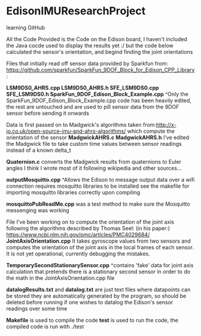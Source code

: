 # EdisonIMUResearchProject

learning GitHub

All the Code Provided is the Code on the Edison board, I haven't included the Java cocde used to display the results yet :/
but the code below calculated the sensor's orientation, and begind finding the joint orientations

Files that initially read off sensor data provided by Sparkfun
from: https://github.com/sparkfun/SparkFun_9DOF_Block_for_Edison_CPP_Library:  

**LSM9DS0_AHRS.cpp
LSM9DS0_AHRS.h
SFE_LSM9DS0.cpp
SFE_LSM9DS0.h
SparkFun_9DOF_Edison_Block_Example.cpp**
^Only the SparkFun_9DOF_Edison_Block_Example.cpp code has been heavily edited, the rest are  untouched and are used to pill sensor data from the 9DOF sensor before sending it onwards

Data is first passed on to Madgwick's algorithms taken
from:http://x-io.co.uk/open-source-imu-and-ahrs-algorithms/
which compute the orientation of the sensor
**MadgwickAHRS.c
MadgwickAHRS.h**
I've edited the Madgwick file to take custom time values between sensor readings instead of a known delta_t

**Quaternion.c** 
converts the Madgwick results from quaternions to Euler angles
I think I wrote most of it following wikipedia and other sources...


**outputMosquitto.cpp**
^Allows the Edison to message output data over a wifi connection
requires mosquitto libraries to be installed
see the makefile for importing mosquitto libraries correctly upon compiling

**mosquittoPubReadMe.cpp**
was a test method to make sure the Mosquitto messenging was working

File I've been working on to compute the orientation of the joint axis following the algorithms described by Thomas Seel:
(in his paper:)
https://www.ncbi.nlm.nih.gov/pmc/articles/PMC4029684/
**JointAxisOrientation.cpp**
It takes gyroscope values from two sensors and computes the orientation of the joint axis in the local frames of each sensor.
It is not yet operational, currently debugging the mistakes.

**TemporarySecondStationarySensor.cpp**
^contains 'fake' data for joint axis calculation that pretends there is a stationary second sensor in order to do the math in the JointAxisOrientation.cpp file

**datalogResults.txt**
and
**datalog.txt**
are just text files where datapoints can be stored
they are automatically generated by the program, so should be deleted before running if one wishes to datalog the Edison's sensor readings over some time

**Makefile** 
is used to compile the code
**test** 
is used to run the code, the compiled code is run with ./test
